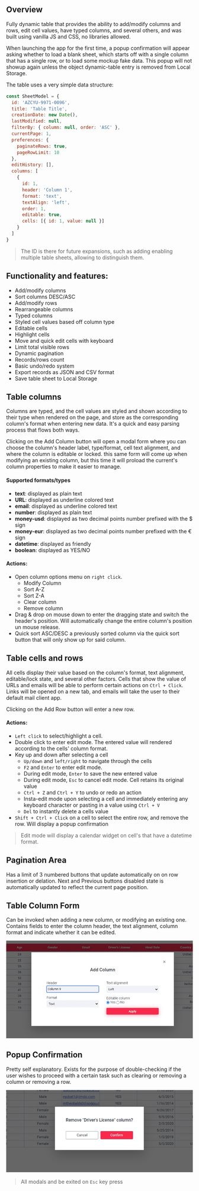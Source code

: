 ## Overview
Fully dynamic table that provides the ability to add/modify columns and rows, edit cell values, have typed columns, and several others, and was built using vanilla JS and CSS, no libraries allowed.

When launching the app for the first time, a popup confirmation will appear asking whether to load a blank sheet, which starts off with a single column that has a single row, or to load some mockup fake data. This popup will not showup again unless the object dynamic-table entry is removed from Local Storage.

The table uses a very simple data structure:

```javascript
const SheetModel = {
  id: 'AZCYU-9971-0096',
  title: 'Table Title',
  creationDate: new Date(),
  lastModified: null,
  filterBy: { column: null, order: 'ASC' },
  currentPage: 1,
  preferences: {
    paginateRows: true,
    pageRowLimit: 10
  },
  editHistory: [],
  columns: [
    {
      id: 1,
      header: 'Column 1',
      format: 'text',
      textAlign: 'left',
      order: 1,
      editable: true,
      cells: [{ id: 1, value: null }]
    }
  ]
}
```
> The ID is there for future expansions, such as adding enabling multiple table sheets, allowing to distinguish them.

## Functionality and features:
+ Add/modify columns
+ Sort columns DESC/ASC
+ Add/modify rows
+ Rearrangeable columns
+ Typed columns
+ Styled cell values based off column type
+ Editable cells
+ Highlight cells
+ Move and quick edit cells with keyboard
+ Limit total visible rows
+ Dynamic pagination
+ Records/rows count
+ Basic undo/redo system
+ Export records as JSON and CSV format
+ Save table sheet to Local Storage

## Table columns
Columns are typed, and the cell values are styled and shown according to their type when rendered on the page, and store as the corresponding column's format when entering new data. It's a quick and easy parsing process that flows both ways.

Clicking on the Add Column button will open a modal form where you can choose the column's header label, type/format, cell text alignment, and where the column is editable or locked. this same form will come up when modifying an existing column, but this time it will proload the current's column properties to make it easier to manage.

#### Supported formats/types
+ **text**: displayed as plain text
+ **URL**: displayed as underline colored text
+ **email**: displayed as underline colored text
+ **number**: displayed as plain text
+ **money-usd**: displayed as two decimal points number prefixed with the $ sign
+ **money-eur**: displayed as two decimal points number prefixed with the € sign
+ **datetime**: displayed as friendly
+ **boolean**: displayed as YES/NO

#### Actions:
+ Open column options menu on `right click`.
  - Modify Column
  - Sort A-Z
  - Sort Z-A
  - Clear column
  - Remove column
+ Drag & drop on mouse down to enter the dragging state and switch the header's position. Will automatically change the entire column's position un mouse release.
+ Quick sort ASC/DESC a previously sorted column via the quick sort button that will only show up for said column.

## Table cells and rows

All cells display their value based on the column's format, text alignment, editable/lock state, and several other factors. Cells that show the value of URLs and emails will be able to perform certain actions on `Ctrl + Click`. Links will be opened on a new tab, and emails will take the user to their default mail client app.

Clicking on the Add Row button will enter a new row.

#### Actions:
+ `Left click` to select/highlight a cell. 
+ Double click to enter edit mode. The entered value will rendered according to the cells' column format.
+ Key up and down after selecting a cell
  - `Up/down` and `left/right` to navigate through the cells
  - `F2` and `Enter` to enter edit mode.
  - During edit mode, `Enter` to save the new entered value
  - During edit mode, `Esc` to cancel edit mode. Cell retains its original value
  - `Ctrl + Z` and `Ctrl + Y` to undo or redo an action
  - Insta-edit mode upon selecting a cell and immediately entering any keyboard character or pasting in a value using `Ctrl + V`
  - `Del` to instantly delete a cells value 
+ `Shift + Ctrl + Click` on a cell to select the entire row, and remove the row. Will display a popup confirmation 

> Edit mode will display a calendar widget on cell's that have a datetime format.

## Pagination Area
Has a limit of 3 numbered buttons that update automatically on on row insertion or delation.
Next and Previous buttons disabled state is automatically updated to reflect the current page position. 

## Table Column Form
Can be invoked when adding a new column, or modifying an existing one. Contains fields to enter the column header, the text alignment, column format and indicate whether it can be edited.

![Table form](./assets/img/form.jpg)

## Popup Confirmation
Pretty self explanatory. Exists for the purpose of double-checking if the user wishes to proceed with a certain task such as clearing or removing a column or removing a row.

![Popup confirmation](./assets/img/popup.jpg)

> All modals and be exited on `Esc` key press

